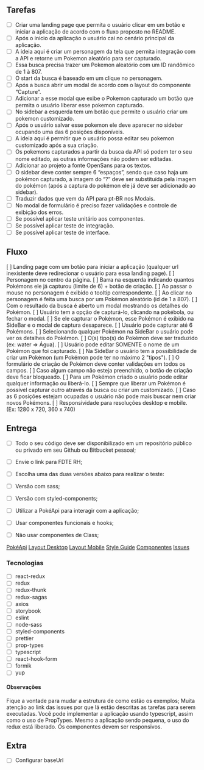 ## Tarefas

- [ ] Criar uma landing page que permita o usuário clicar em um botão e iniciar a aplicação de acordo com o fluxo proposto no README.
- [ ] Após o inicio da aplicação o usuário cai no cenário principal da aplicação.
- [ ] A ideia aqui é criar um personagem da tela que permita integração com a API e retorne um Pokemon aleatório para ser capturado.
- [ ] Essa busca precisa trazer um Pokemon aleatório com um ID randômico de 1 à 807.
- [ ] O start da busca é baseado em um clique no personagem.
- [ ] Após a busca abrir um modal de acordo com o layout do componente “Capture”.
- [ ] Adicionar a esse modal que exibe o Pokemon capturado um botão que permita o usuário liberar esse pokemon capturado.
- [ ] No sidebar a esquerda tem um botão que permite o usuário criar um pokemon customizado.
- [ ] Após o usuário salvar esse pokemon ele deve aparecer no sidebar ocupando uma das 6 posições disponíveis.
- [ ] A ideia aqui é permitir que o usuário possa editar seu pokemon customizado após a sua criação.
- [ ] Os pokemons capturados a partir da busca da API só podem ter o seu nome editado, as outras informações não podem ser editadas.
- [ ] Adicionar ao projeto a fonte OpenSans para os textos.
- [ ] O sidebar deve conter sempre 6 “espaços”, sendo que caso haja um pokémon capturado, a imagem do “?” deve ser substituída pela imagem do pokémon (após a captura do pokémon ele já deve ser adicionado ao sidebar).
- [ ] Traduzir dados que vem da API para pt-BR nos Modais.
- [ ] No modal de formulário é preciso fazer validações e controle de exibição dos erros.
- [ ] Se possível aplicar teste unitário aos componentes.
- [ ] Se possível aplicar teste de integração.
- [ ] Se possível aplicar teste de interface.

## Fluxo

[ ] Landing page com um botão para iniciar a aplicação (qualquer url inexistente deve redirecionar o usuário para essa landing page).
[ ] Personagem no centro da página.
[ ] Barra na esquerda indicando quantos Pokémons ele já capturou (limite de 6) + botão de criação.
[ ] Ao passar o mouse no personagem é exibido o tooltip correspondente.
[ ] Ao clicar no personagem é feita uma busca por um Pokémon aleatório (id de 1 a 807).
[ ] Com o resultado da busca é aberto um modal mostrando os detalhes do Pokémon.
[ ] Usuário tem a opção de capturá-lo, clicando na pokébola, ou fechar o modal.
[ ] Se ele capturar o Pokémon, esse Pokémon é exibido na SideBar e o modal de captura desaparece.
[ ] Usuário pode capturar até 6 Pokémons.
[ ] Selecionando qualquer Pokémon na SideBar o usuário pode ver os detalhes do Pokémon.
[ ] O(s) tipo(s) do Pokémon deve ser traduzido (ex: water => Água).
[ ] Usuário pode editar SOMENTE o nome de um Pokémon que foi capturado.
[ ] Na SideBar o usuário tem a possibilidade de criar um Pokémon (um Pokémon pode ter no máximo 2 "tipos").
[ ] O formulário de criação de Pokémon deve conter validações em todos os campos.
[ ] Caso algum campo não esteja preenchido, o botão de criação deve ficar bloqueado.
[ ] Para um Pokémon criado o usuário pode editar qualquer informação ou liberá-lo.
[ ] Sempre que liberar um Pokémon é possível capturar outro através da busca ou criar um customizado.
[ ] Caso as 6 posições estejam ocupadas o usuário não pode mais buscar nem criar novos Pokémons.
[ ] Responsividade para resoluções desktop e mobile. (Ex: 1280 x 720, 360 x 740)


## Entrega

- [ ] Todo o seu código deve ser disponibilizado em um repositório público ou privado em seu Github ou Bitbucket pessoal;
- [ ] Envie o link para FDTE RH;
- [ ] Escolha uma das duas versões abaixo para realizar o teste:
- [ ] Versão com sass;
- [ ] Versão com styled-components;
- [ ] Utilizar a PokéApi para interagir com a aplicação;
- [ ] Usar componentes funcionais e hooks;
- [ ] Não usar componentes de Class;


[PokéApi](https://pokeapi.co/)
[Layout Desktop](https://www.figma.com/proto/l92meWj5EzwY3q8XZro1i0/Teste-Front?node-id=13%3A13571&scaling=min-zoom)
[Layout Mobile](https://www.figma.com/proto/l92meWj5EzwY3q8XZro1i0/Teste-Front?node-id=41%3A18782&scaling=min-zoom)
[Style Guide](https://www.figma.com/proto/l92meWj5EzwY3q8XZro1i0/Teste-Front?node-id=36%3A2135&scaling=min-zoom)
[Componentes](https://www.figma.com/proto/l92meWj5EzwY3q8XZro1i0/Teste-Front?node-id=27%3A18584&scaling=min-zoom)
[Issues](https://bitbucket.org/fdtedsd/teste-frontend/issues)

### Tecnologias

- [ ] react-redux
- [ ] redux
- [ ] redux-thunk
- [ ] redux-sagas
- [ ] axios
- [ ] storybook
- [ ] eslint
- [ ] node-sass
- [ ] styled-components
- [ ] prettier
- [ ] prop-types
- [ ] typescript
- [ ] react-hook-form
- [ ] formik
- [ ] yup

#### Observações

Fique a vontade para mudar a estrutura de como estão os exemplos;
Muita atenção ao link das issues por que lá estão descritas as tarefas para serem executadas.
Você pode implementar a aplicação usando typescript, assim como o uso de PropTypes.
Mesmo a aplicação sendo pequena, o uso do redux está liberado.
Os componentes devem ser responsivos.

## Extra

- [ ] Configurar baseUrl